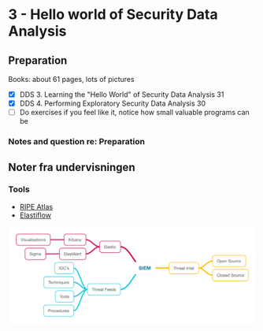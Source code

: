 # 3 - Hello world of Security Data Analysis

## Preparation

Books: about 61 pages, lots of pictures

* [x] DDS 3. Learning the "Hello World" of Security Data Analysis 31   
* [x] DDS 4. Performing Exploratory Security Data Analysis 30   
* [ ] Do exercises if you feel like it, notice how small valuable programs can be   

### Notes and question re: Preparation

## Noter fra undervisningen

### Tools
- [RIPE Atlas](https://atlas.ripe.net/)
- [Elastiflow](https://github.com/robcowart/elastiflow/)

![MindMap](https://github.com/krejac/kea-siem-log/blob/master/media/SIEM.png)
